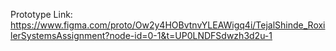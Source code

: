 Prototype Link:
https://www.figma.com/proto/Ow2y4HOBvtnvYLEAWigq4i/TejalShinde_RoxilerSystemsAssignment?node-id=0-1&t=UP0LNDFSdwzh3d2u-1
